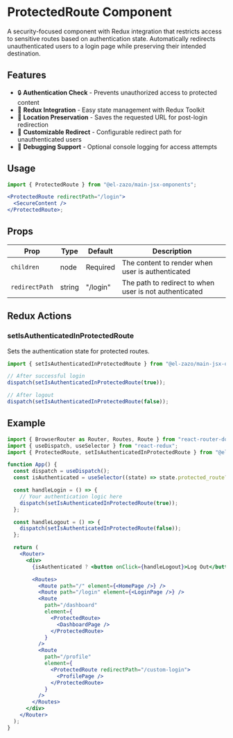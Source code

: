 # ProtectedRoute Component

A security-focused component with Redux integration that restricts access to sensitive routes based on authentication state. Automatically redirects unauthenticated users to a login page while preserving their intended destination.

## Features

- 🔒 **Authentication Check** - Prevents unauthorized access to protected content
- 🔄 **Redux Integration** - Easy state management with Redux Toolkit
- 🧭 **Location Preservation** - Saves the requested URL for post-login redirection
- 🎯 **Customizable Redirect** - Configurable redirect path for unauthenticated users
- 📝 **Debugging Support** - Optional console logging for access attempts

## Usage

```jsx
import { ProtectedRoute } from "@el-zazo/main-jsx-omponents";

<ProtectedRoute redirectPath="/login">
  <SecureContent />
</ProtectedRoute>;
```

## Props

| Prop           | Type   | Default  | Description                                            |
| -------------- | ------ | -------- | ------------------------------------------------------ |
| `children`     | node   | Required | The content to render when user is authenticated       |
| `redirectPath` | string | "/login" | The path to redirect to when user is not authenticated |

## Redux Actions

### setIsAuthenticatedInProtectedRoute

Sets the authentication state for protected routes.

```jsx
import { setIsAuthenticatedInProtectedRoute } from "@el-zazo/main-jsx-omponents";

// After successful login
dispatch(setIsAuthenticatedInProtectedRoute(true));

// After logout
dispatch(setIsAuthenticatedInProtectedRoute(false));
```

## Example

```jsx
import { BrowserRouter as Router, Routes, Route } from "react-router-dom";
import { useDispatch, useSelector } from "react-redux";
import { ProtectedRoute, setIsAuthenticatedInProtectedRoute } from "@el-zazo/main-jsx-omponents";

function App() {
  const dispatch = useDispatch();
  const isAuthenticated = useSelector((state) => state.protected_route?.isAuthenticated);

  const handleLogin = () => {
    // Your authentication logic here
    dispatch(setIsAuthenticatedInProtectedRoute(true));
  };

  const handleLogout = () => {
    dispatch(setIsAuthenticatedInProtectedRoute(false));
  };

  return (
    <Router>
      <div>
        {isAuthenticated ? <button onClick={handleLogout}>Log Out</button> : <button onClick={handleLogin}>Log In</button>}

        <Routes>
          <Route path="/" element={<HomePage />} />
          <Route path="/login" element={<LoginPage />} />
          <Route
            path="/dashboard"
            element={
              <ProtectedRoute>
                <DashboardPage />
              </ProtectedRoute>
            }
          />
          <Route
            path="/profile"
            element={
              <ProtectedRoute redirectPath="/custom-login">
                <ProfilePage />
              </ProtectedRoute>
            }
          />
        </Routes>
      </div>
    </Router>
  );
}
```
